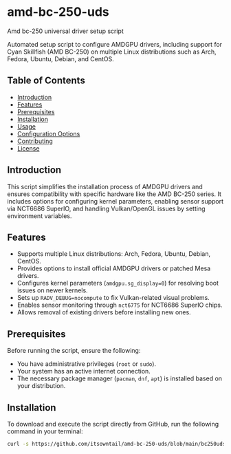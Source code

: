 # amd-bc-250-uds
Amd bc-250 universal driver setup script

Automated setup script to configure AMDGPU drivers, including support for Cyan Skillfish (AMD BC-250) on multiple Linux distributions such as Arch, Fedora, Ubuntu, Debian, and CentOS.

## Table of Contents

- [Introduction](#introduction)
- [Features](#features)
- [Prerequisites](#prerequisites)
- [Installation](#installation)
- [Usage](#usage)
- [Configuration Options](#configuration-options)
- [Contributing](#contributing)
- [License](#license)

## Introduction

This script simplifies the installation process of AMDGPU drivers and ensures compatibility with specific hardware like the AMD BC-250 series. It includes options for configuring kernel parameters, enabling sensor support via NCT6686 SuperIO, and handling Vulkan/OpenGL issues by setting environment variables.

## Features

- Supports multiple Linux distributions: Arch, Fedora, Ubuntu, Debian, CentOS.
- Provides options to install official AMDGPU drivers or patched Mesa drivers.
- Configures kernel parameters (`amdgpu.sg_display=0`) for resolving boot issues on newer kernels.
- Sets up `RADV_DEBUG=nocompute` to fix Vulkan-related visual problems.
- Enables sensor monitoring through `nct6775` for NCT6686 SuperIO chips.
- Allows removal of existing drivers before installing new ones.

## Prerequisites

Before running the script, ensure the following:

- You have administrative privileges (`root` or `sudo`).
- Your system has an active internet connection.
- The necessary package manager (`pacman`, `dnf`, `apt`) is installed based on your distribution.

## Installation

To download and execute the script directly from GitHub, run the following command in your terminal:

```bash
curl -s https://github.com/itsowntail/amd-bc-250-uds/blob/main/bc250udss.sh | sh
